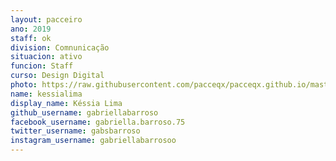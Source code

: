 ```yaml
---
layout: pacceiro
ano: 2019
staff: ok
division: Comnunicação
situacion: ativo
funcion: Staff
curso: Design Digital
photo: https://raw.githubusercontent.com/pacceqx/pacceqx.github.io/master/assets/pic/bolsistas/pacce (14).png
name: kessialima
display_name: Késsia Lima
github_username: gabriellabarroso
facebook_username: gabriella.barroso.75
twitter_username: gabsbarroso
instagram_username: gabriellabarrosoo
---
```


